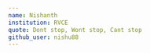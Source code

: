 ```yaml
---
name: Nishanth
institution: RVCE
quote: Dont stop, Wont stop, Cant stop
github_user: nishu88
---
```

